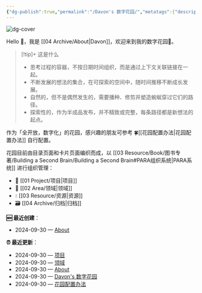 ```yaml
---
{"dg-publish":true,"permalink":"/Davon's 数字花园/","metatags":{"description":"这里是 🏡Davon的数字花园，是个人不断发展的想法的集合，作为半成品的思考，在可探索的空间中，随时间推移不断播种、修剪、塑造","og:site_name":"DavonOs","og:title":"Davon 的数字花园","og:type":"article","og:url":"https://zuji.eu.org","og:image":"https://wp.technologyreview.com/wp-content/uploads/2020/08/digital-garden_web.jpg","og:image:width":"400","og:image:alt":"articlecover","og:locale":"zh_cn"},"tags":["digitalgarden","gardenEntry"]}
---
```


![dg-cover](https://imglink.win/image/2024/09/30/2Mxt6.jpeg)

Hello 👋，我是 [[04 Archive/About\|Davon]]，欢迎来到我的数字花园🎉。

>[!tip]+ 这是什么
>- 思考过程的容器，不按日期时间组织，而是通过上下文关联链接在一起。
>- 不断发展的想法的集合，在可探索的空间中，随时间推移不断成长发展。
>- 自然的，但不是偶然发生的，需要播种、修剪并塑造蜿蜒穿过它们的路径。
>- 探索性的，作为半成品发布，并不精致或完整，每条路径都是新想法的起点。

作为「全开放，数字化」的花园，感兴趣的朋友可参考 🍀[[花园配置办法\|花园配置办法]] 自行配置。

花园目前由目录页面和卡片页面编织而成，以 [[03 Resource/Book/图书专著/Building a Second Brain/Building a Second Brain#PARA组织系统\|PARA系统]] 进行组织管理：
- 🎯 [[01 Project/项目\|项目]]
- 🔖 [[02 Area/领域\|领域]]
- 💧 [[03 Resource/资源\|资源]]
- 🗃️ [[04 Archive/归档\|归档]]

**🆕 最近创建**：
<div><ul class="dataview list-view-ul"><li><span>2024-09-30 — <a data-tooltip-position="top" aria-label="04 Archive/About.md" data-href="04 Archive/About.md" href="04 Archive/About.md" class="internal-link" target="_blank" rel="noopener">About</a></span></li></ul></div>

**⏰ 最近更新**：
<div><ul class="dataview list-view-ul"><li><span>2024-09-30 — <a data-tooltip-position="top" aria-label="01 Project/项目.md" data-href="01 Project/项目.md" href="01 Project/项目.md" class="internal-link" target="_blank" rel="noopener">项目</a></span></li><li><span>2024-09-30 — <a data-tooltip-position="top" aria-label="02 Area/领域.md" data-href="02 Area/领域.md" href="02 Area/领域.md" class="internal-link" target="_blank" rel="noopener">领域</a></span></li><li><span>2024-09-30 — <a data-tooltip-position="top" aria-label="04 Archive/About.md" data-href="04 Archive/About.md" href="04 Archive/About.md" class="internal-link" target="_blank" rel="noopener">About</a></span></li><li><span>2024-09-30 — <a data-tooltip-position="top" aria-label="Davon's 数字花园.md" data-href="Davon's 数字花园.md" href="Davon's 数字花园.md" class="internal-link" target="_blank" rel="noopener">Davon's 数字花园</a></span></li><li><span>2024-09-30 — <a data-tooltip-position="top" aria-label="花园配置办法.md" data-href="花园配置办法.md" href="花园配置办法.md" class="internal-link" target="_blank" rel="noopener">花园配置办法</a></span></li></ul></div>